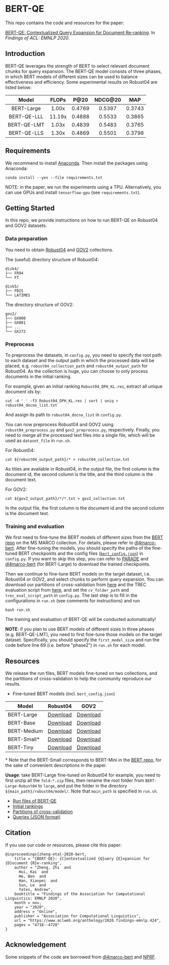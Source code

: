 # BERT-QE

This repo contains the code and resources for the paper:

 [BERT-QE: Contextualized Query Expansion for Document Re-ranking](https://www.aclweb.org/anthology/2020.findings-emnlp.424/).
 In *Findings of ACL: EMNLP 2020*.

## Introduction
BERT-QE leverages the strength of BERT to select relevant document chunks for query expansion. The BERT-QE model consists of three phases, in which BERT models of different sizes can be used to balance effectiveness and efficiency. Some experimental results on Robust04 are listed below:


  Model    | FLOPs |  P@20 | NDCG@20 | MAP | 
:----------: | :------: | :------: | :------: | :----: |
BERT-Large    | 1.00x | 0.4769 | 0.5397 | 0.3743 |
BERT-QE-LLL   | 11.19x| 0.4888 | 0.5533 | 0.3865 |
BERT-QE-LMT   | 1.03x | 0.4839 | 0.5483 | 0.3765 |
BERT-QE-LLS   | 1.30x | 0.4869 | 0.5501 | 0.3798 |


## Requirements

We recommend to install [Anaconda](https://www.anaconda.com/). Then install the packages using Anaconda:
```
conda install --yes --file requirements.txt
```

NOTE: in the paper, we run the experiments using a TPU. Alternatively, you can use GPUs and install `tensorflow-gpu` (see `requirements.txt`).

## Getting Started

In this repo, we provide instructions on how to run BERT-QE on Robust04 and GOV2 datasets.

### Data preparation

You need to obtain [Robust04](https://trec.nist.gov/data/t13_robust.html) and [GOV2](http://ir.dcs.gla.ac.uk/test_collections/gov2-summary.htm) collections.

The (useful) directory structure of Robust04:
```
disk4/
├── FR94
└── FT

disk5/
├── FBIS
└── LATIMES
```

The directory structure of GOV2:
```
gov2/
├── GX000
├── GX001
├── ...
└── GX272
```

### Preprocess 

To preprocess the datasets, in `config.py`, you need to specify the root path to each dataset and
the output path in which the processed data will be placed, e.g. `robust04_collection_path` and `robust04_output_path` for Robust04. 
As the collection is huge, you can choose to only process documents in the initial ranking.

For example, given an initial ranking `Robust04_DPH_KL.res`, extract all unique document ids by:
```
cut -d ' ' -f3 Robust04_DPH_KL.res | sort | uniq > robust04_docno_list.txt
```
And assign its path to `robust04_docno_list` in `config.py`.

You can now preprocess Robust04 and GOV2 using `robust04_preprocess.py` and `gov2_preprocess.py`, respectively.
Finally, you need to merge all the processed text files into a single file,
which will be used as `dataset_file` in `run.sh`.

For Robust04:
```
cat ${robust04_output_path}/* > robust04_collection.txt
```

As titles are available in Robust04, in the output file, the first column is the document id, the second column is the title, and the third column is the document text.


For GOV2:
```
cat ${gov2_output_path}/*/*.txt > gov2_collection.txt
```

In the output file, the first column is the document id and the second column is the document text.


### Training and evaluation

We first need to fine-tune the BERT models of different sizes from the [BERT repo](https://github.com/google-research/bert) on the MS MARCO collection. 
For details, please refer to [dl4marco-bert](https://github.com/nyu-dl/dl4marco-bert). 
After fine-tuning the models, you should specify the paths of the fine-tuned BERT checkpoints and the config files ([`bert_config.json`](#resources)) in `config.py`. 
If you want to skip this step, you can refer to [PARADE](https://github.com/canjiali/PARADE) and [dl4marco-bert](https://github.com/nyu-dl/dl4marco-bert) (for BERT-Large) to download the trained checkpoints.

Then we continue to fine-tune BERT models on the target dataset, i.e. Robust04 or GOV2, and select chunks to perform query expansion.
You can download our partitions of cross-validation from [here](#cv) and the TREC evaluation script from [here](https://trec.nist.gov/trec_eval/), and set the `cv_folder_path` and `trec_eval_script_path` in `config.py`. 
The last step is to fill in the configurations in `run.sh` (see comments for instructions) and run
```
bash run.sh
```

The training and evaluation of BERT-QE will be conducted automatically!

**NOTE**: if you plan to use BERT models of different sizes in three phases (e.g. BERT-QE-LMT), you need to first fine-tune those models on the target dataset.
Specifically, you should specify the `first_model_size` and run the code before line 69 (i.e. before "phase2") in `run.sh` for each model.

## Resources

We release the run files, BERT models fine-tuned on two collections, and the partitions of cross-validation to help the community reproduce our results.

* Fine-tuned BERT models (incl. `bert_config.json`)

| Model        | Robust04  | GOV2 | 
|--------------|----------|--------------------|
| BERT-Large | [Download](https://drive.google.com/drive/folders/1rdquOffuns-oRFWlFV6W7C3wn2w1PZip?usp=sharing)|  [Download](https://drive.google.com/drive/folders/18HVhdxlrg5rIcLXgiGwMaHa06NUYFeFY?usp=sharing)   |  
| BERT-Base    | [Download](https://drive.google.com/drive/folders/1KKsllpvPxwbnJDVJl23MbQy4KFQGtGTj?usp=sharing) |  [Download](https://drive.google.com/drive/folders/1KqcjHbnDvdHQFw-wkl9tYfDEUtB7Isg8?usp=sharing)   | 
| BERT-Medium   | [Download](https://drive.google.com/drive/folders/1rakEIVBQv3mZ_v9D6mVUAovWL_q-uYzm?usp=sharing) |   [Download](https://drive.google.com/drive/folders/1ucLyg_5eEFS7NTbAu-YpbRJY_Ers0F5Z?usp=sharing)   | 
| BERT-Small*    | [Download](https://drive.google.com/drive/folders/1FlhTwEiMNS0YOxKzORG7EGAETX5GpvF2?usp=sharing) |  [Download](https://drive.google.com/drive/folders/1HcjVMsiQYQpR8iI4QRxL0wo0d6RAR5uz?usp=sharing)   | 
| BERT-Tiny    | [Download](https://drive.google.com/drive/folders/1L7u86kECHDhmsGvdt6bfimT82BQLgZ7v?usp=sharing)  |  [Download](https://drive.google.com/drive/folders/1C__wzyeL95SmXjG7gNgfDdv9_Ygfp0RP?usp=sharing)   | 

\* Note that the BERT-Small corresponds to BERT-Mini in the [BERT repo](https://github.com/google-research/bert), for the sake of convenient descriptions in the paper.

**Usage**: take BERT-Large fine-tuned on Robust04 for example, you need to first unzip all the `fold-*.zip` files, then rename the root folder from `BERT-Large-Robust04` to `large`, and put the folder in the directory `${main_path}/robust04/model/`. Note that `main_path` is specified in `run.sh`.

* [Run files of BERT-QE](https://drive.google.com/file/d/1ZaaDYXGHNoLa7YvHlIHPt22m0uZGxxVj/view?usp=sharing)
* [Initial rankings](https://drive.google.com/file/d/12p4FnLKW90qbdJLQaoZfjFTQXg_B-shq/view?usp=sharing)
* <a name="cv"></a>[Partitions of cross-validation](https://drive.google.com/file/d/1g2_S4xe34A8C1CWNZrEg6T8Q8mEgf1rl/view?usp=sharing)
* [Queries (JSON format)](https://drive.google.com/file/d/15jK4Rxqtl1Hrga8AQNAId-Ryl8cVyKgU/view?usp=sharing)
## Citation

If you use our code or resources, please cite this paper:
```
@inproceedings{zheng-etal-2020-bert,
    title = "{BERT-QE}: {C}ontextualized {Q}uery {E}xpansion for {D}ocument {R}e-ranking",
    author = "Zheng, Zhi  and
      Hui, Kai  and
      He, Ben  and
      Han, Xianpei  and
      Sun, Le  and
      Yates, Andrew",
    booktitle = "Findings of the Association for Computational Linguistics: EMNLP 2020",
    month = nov,
    year = "2020",
    address = "Online",
    publisher = "Association for Computational Linguistics",
    url = "https://www.aclweb.org/anthology/2020.findings-emnlp.424",
    pages = "4718--4728"
}
``` 
## Acknowledgement

Some snippets of the code are borrowed from [dl4marco-bert](https://github.com/nyu-dl/dl4marco-bert) and [NPRF](https://github.com/ucasir/NPRF).
